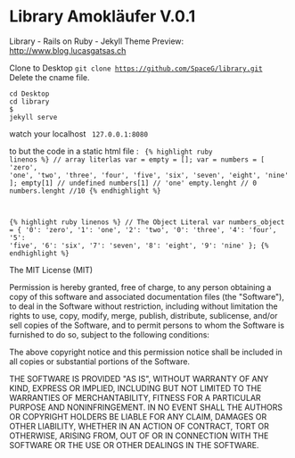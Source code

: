 # Library Amokläufer V.0.1
Library - Rails on Ruby - Jekyll Theme
Preview: http://www.blog.lucasgatsas.ch

Clone to Desktop
<code>git clone https://github.com/SpaceG/library.git  </code>
Delete the cname file.


<code>cd Desktop </code><br>
<code>cd library </code><br>
<code>$ jekyll serve </code>

watch your localhost <code> 127.0.0.1:8080 </code>


to but the code in a static html file :
<code>
{% highlight ruby linenos %}
// array literlas
  var = empty = [];
  var = numbers = [
  'zero', 'one', 'two', 'three', 'four',
  'five', 'six', 'seven', 'eight', 'nine'
  ];
  empty[1] // undefined
  numbers[1] // 'one'
  empty.lenght // 0
  numbers.lenght //10
{% endhighlight %}

{% highlight ruby linenos %}
  // The Object Literal
  var numbers_object = {
    '0': 'zero', '1': 'one', '2': 'two',
    '0': 'three', '4': 'four', '5': 'five',
    '6': 'six', '7': 'seven', '8': 'eight',
    '9': 'nine'
  };
{% endhighlight %}
</code>





The MIT License (MIT)

Permission is hereby granted, free of charge, to any person obtaining a copy
of this software and associated documentation files (the "Software"), to deal
in the Software without restriction, including without limitation the rights
to use, copy, modify, merge, publish, distribute, sublicense, and/or sell
copies of the Software, and to permit persons to whom the Software is
furnished to do so, subject to the following conditions:

The above copyright notice and this permission notice shall be included in all
copies or substantial portions of the Software.

THE SOFTWARE IS PROVIDED "AS IS", WITHOUT WARRANTY OF ANY KIND, EXPRESS OR
IMPLIED, INCLUDING BUT NOT LIMITED TO THE WARRANTIES OF MERCHANTABILITY,
FITNESS FOR A PARTICULAR PURPOSE AND NONINFRINGEMENT. IN NO EVENT SHALL THE
AUTHORS OR COPYRIGHT HOLDERS BE LIABLE FOR ANY CLAIM, DAMAGES OR OTHER
LIABILITY, WHETHER IN AN ACTION OF CONTRACT, TORT OR OTHERWISE, ARISING FROM,
OUT OF OR IN CONNECTION WITH THE SOFTWARE OR THE USE OR OTHER DEALINGS IN THE
SOFTWARE.
